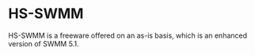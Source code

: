 # HS-SWMM
HS-SWMM is a freeware offered on an as-is basis, which is an enhanced version of SWMM 5.1.
